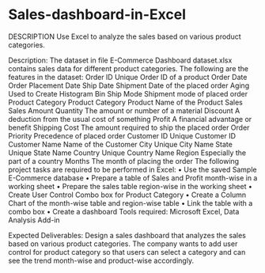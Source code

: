 # Sales-dashboard-in-Excel

DESCRIPTION
Use Excel to analyze the sales based on various product categories.
 
Description:
The dataset in file E-Commerce Dashboard dataset.xlsx contains sales data for different product categories. The following are the features in the dataset:
Order ID	Unique Order ID of a product
Order Date	Order Placement Date
Ship Date	Shipment Date of the placed order
Aging	Used to Create Histogram Bin
Ship Mode	Shipment mode of placed order
Product Category	Product Category
Product	Name of the Product
Sales	Sales Amount
Quantity	The amount or number of a material
Discount	A deduction from the usual cost of something
Profit	A financial advantage or benefit
Shipping Cost	The amount required to ship the placed order
Order Priority	Precedence of placed order
Customer ID	Unique Customer ID
Customer Name	Name of the Customer
City	Unique City Name
State	Unique State Name
Country	Unique Country Name
Region	Especially the part of a country
Months	The month of placing the order
The following project tasks are required to be performed in Excel:
•	Use the saved Sample E-Commerce database
•	Prepare a table of Sales and Profit month-wise in a working sheet
•	Prepare the sales table region-wise in the working sheet
•	Create User Control Combo box for Product Category
•	Create a Column Chart of the month-wise table and region-wise table
•	Link the table with a combo box
•	Create a dashboard
Tools required: Microsoft Excel, Data Analysis Add-in
 
Expected Deliverables:  Design a sales dashboard that analyzes the sales based on various product categories. The company wants to add user control for product category so that users can select a category and can see the trend month-wise and product-wise accordingly.
